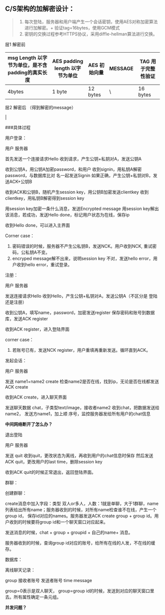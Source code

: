 ## C/S架构的加解密设计：

> 1. 每次登陆，服务器和用户端产生一个会话密钥，使用AES对称加密算法进行加解密。+ 验证tag=16bytes，使用GCM模式
> 2. 密钥的交换过程参考HTTPS协议，采用diffle-hellman算法进行交换。

层1 解密前

| msg Length 以字节为单位，是不含padding的真实长度 | AES padding length 以字节为单位 | AES 初始向量 | MESSAGE | TAG 用于完整性验证 |
| ------------------------------------------------ | ------------------------------- | ------------ | ------- | ------------------ |
| 4bytes                                           | 1 byte                          | 12 bytes     | \       | 16 bytes           |

层2 解密后 （得到解密的message）

|









###具体过程

用户登录：

用户																						                                   服务器

首先发送一个连接请求Hello												                                  收到请求，产生公钥+私钥对A，发送公钥A

收到公钥A，用公钥A加密password，和用户                                                      收到signin，用私钥A解密password，与数据库比对
名一起发送Signin																                                   如果正确，产生公钥+私钥对B，发送ACK+公钥B

收到ACK和公钥B，随机产生session key，用公钥B加密发送clientkey			收到clientkey，用私钥B解密得到session key

用session key加密一条什么消息，发送Encrypted message							用session key解出该消息，若成功，发送Hello 																																	done，标记用户状态为在线，保存ip

收到Hello done，可以进入主界面



Corner case：

1. 密码错误的时候，服务器不产生公私钥B，发送NCK。用户收到NCK, 重试密码，公私钥A不变。
2. encryped message解不出来，说明session key 不对，发送hello error，用户收到hello error，重试登录。



注册：

用户																													服务器

发送连接请求Hello																							收到Hello，产生公钥+私钥对A，发送公钥A（不区分是																															登陆还是注册）

收到公钥A，填写name，password，加密发送register								保存密码和账号到数据库，发送ACK register

收到ACK register，进入登陆界面																

corner case：

1. 若账号已有，发送NCK register，用户重填再重新发送。循环直到ACK。



发起会话：

用户																												服务器

发送 name1+name2  create																	   检查name2是否在线，找到ip，无论是否在线都发送ACK 																														create

收到ACK create，进入聊天界面

发送聊天数据 chat，子类型text/image，接收者name2						 收到chat，把数据发送给name2， 发送方name1，加上顺																														序号，监控服务器发给所有用户的chat信息

**中间网络断开了怎么办？**





退出登陆

用户																												服务器

发送 quit																										收到quit，更改状态为离线，再收到用户的chat信息时保存
																														然后发送ACK quit，更改用户的last time，删除session 																														key

收到ACK quit的时候正常退出，返回登陆界面。





群聊：

创建群聊：

create消息中加入字段：类型 双人or多人，人数：1就是单聊，大于1群聊，name列表给出所有name；服务器收到的时候，对所有name检查谁不在线，产生一个group id， 保存id对应的names。服务器发送ACK create group + group id。用户收到的时候要将group id和一个聊天窗口对应起来。

发送消息的时候，chat + group + groupid + 自己的name+ 消息。

服务器收到的时候，查询group id对应的账号，给所有在线的人发，不在线的缓存。





数据库：

离线聊天记录：

group          接收者账号           发送者账号            time         message

group=0表示是双人聊天， group=group id的时候，发送到对应的聊天窗口里去。所有属性确定一条元组。





**并发问题？**

